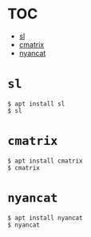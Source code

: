 # TOC
- [sl](#sl)
- [cmatrix](#cmatrix)
- [nyancat](#nyancat)

# `sl`
```
$ apt install sl
$ sl
```

# `cmatrix`
```
$ apt install cmatrix
$ cmatrix
```

# `nyancat`
```
$ apt install nyancat
$ nyancat
```